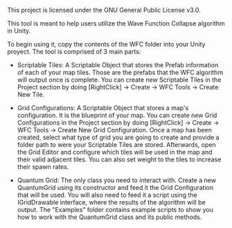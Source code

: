 This project is licensed under the GNU General Public License v3.0.


This tool is meant to help users utilize the Wave Function Collapse algorithm in Unity.


To begin using it, copy the contents of the WFC folder into your Unity proyect. The tool is comprised of 3 main parts:

- Scriptable Tiles: A Scriptable Object that stores the Prefab information of each of your map tiles. Those are the prefabs that the WFC algorithm will output once is complete. You can create new Scriptable Tiles in the Project section by doing [RightClick] -> Create -> WFC Tools -> Create New Tile.

- Grid Configurations: A Scriptable Object that stores a map's configuration. It is the blueprint of your map. You can create new Grid Configurations in the Project section by doing [RightClick] -> Create -> WFC Tools -> Create New Grid Configuration. Once a map has been created, select what type of grid you are going to create and provide a folder path to were your Scriptable Tiles are stored. Afterwards, open the Grid Editor and configure which tiles will be used in the map and their valid adjacent tiles. You can also set weight to the tiles to increase their spawn rates.

- Quantum Grid: The only class you need to interact with. Create a new QuantumGrid using its constructor and feed it the Grid Configuration that will be used. You will also need to feed it a script using the IGridDrawable interface, where the results of the algorithm will be output. The "Examples" folder contains example scripts to show you how to work with the QuantumGrid class and its public methods.